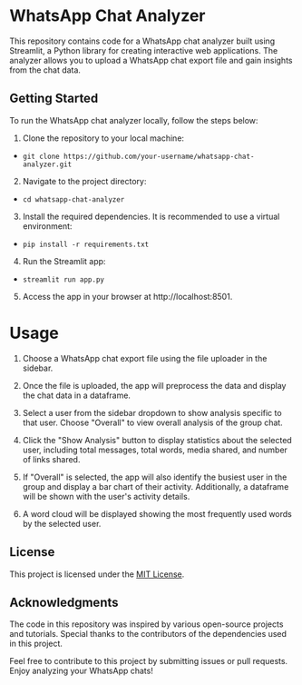 # WhatsApp Chat Analyzer
This repository contains code for a WhatsApp chat analyzer built using Streamlit, a Python library for creating interactive web applications. The analyzer allows you to upload a WhatsApp chat export file and gain insights from the chat data.

## Getting Started
To run the WhatsApp chat analyzer locally, follow the steps below:

1. Clone the repository to your local machine:
 - `git clone https://github.com/your-username/whatsapp-chat-analyzer.git`

2. Navigate to the project directory:
- `cd whatsapp-chat-analyzer`

3. Install the required dependencies. It is recommended to use a virtual environment:
- `pip install -r requirements.txt`

4. Run the Streamlit app:
- `streamlit run app.py`

5. Access the app in your browser at http://localhost:8501.

# Usage
1. Choose a WhatsApp chat export file using the file uploader in the sidebar.

2. Once the file is uploaded, the app will preprocess the data and display the chat data in a dataframe.

3. Select a user from the sidebar dropdown to show analysis specific to that user. Choose "Overall" to view overall analysis of the group chat.

4. Click the "Show Analysis" button to display statistics about the selected user, including total messages, total words, media shared, and number of links shared.

5. If "Overall" is selected, the app will also identify the busiest user in the group and display a bar chart of their activity. Additionally, a dataframe will be shown with the user's activity details.

6.  A word cloud will be displayed showing the most frequently used words by the selected user.

## License
This project is licensed under the [MIT License](LICENSE).

## Acknowledgments
The code in this repository was inspired by various open-source projects and tutorials. Special thanks to the contributors of the dependencies used in this project.

Feel free to contribute to this project by submitting issues or pull requests. Enjoy analyzing your WhatsApp chats!
